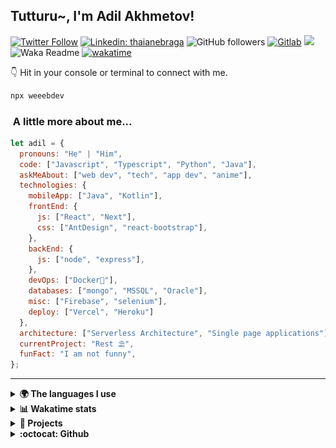<h2>Tutturu~<img src="img/tuturu.gif" width="45" alt="">, I'm Adil Akhmetov! <img src="img/miku-dance.gif" width="50" alt=""></h2>
<img align='right' src="img/miku.gif" width="230" alt="">
<a href="https://sdu.edu.kz/"><img src="img/sdu-ahegao.svg" align="right" width="100" alt=""></a>
</em></p>

[![Twitter Follow](https://img.shields.io/twitter/follow/weeebdev?label=Follow)](https://twitter.com/intent/follow?screen_name=weeebdev)
[![Linkedin: thaianebraga](https://img.shields.io/badge/-adildev-blue?style=flat-square&logo=Linkedin&logoColor=white&link=https://www.linkedin.com/in/adildev/)](https://www.linkedin.com/in/adildev/)
![GitHub followers](https://img.shields.io/github/followers/weeebdev?label=Follow&style=flat-square)
[![Gitlab](https://img.shields.io/badge/Gitlab-weeebdev-orange?style=flat-square&logo=gitlab)](https://gitlab.com/weeebdev)
![](https://visitor-badge.glitch.me/badge?page_id=weeebdev.weeebdev)
![Waka Readme](https://github.com/weeebdev/weeebdev/workflows/Waka%20Readme/badge.svg)
[![wakatime](https://wakatime.com/badge/user/1fb6390f-222e-4088-8de8-840ef1443858.svg)](https://wakatime.com/@1fb6390f-222e-4088-8de8-840ef1443858)
<!-- [![Leetcode badge](https://leetcode-badge.chyroc.cn/?name=user3449f)](https://leetcode.com/user3449f/) -->

👇 Hit in your console or terminal to connect with me.

```bash
npx weeebdev
```

### <img src="https://media.giphy.com/media/VgCDAzcKvsR6OM0uWg/giphy.gif" width="50" alt=""> A little more about me...

```javascript
let adil = {
  pronouns: "He" | "Him",
  code: ["Javascript", "Typescript", "Python", "Java"],
  askMeAbout: ["web dev", "tech", "app dev", "anime"],
  technologies: {
    mobileApp: ["Java", "Kotlin"],
    frontEnd: {
      js: ["React", "Next"],
      css: ["AntDesign", "react-bootstrap"],
    },
    backEnd: {
      js: ["node", "express"],
    },
    devOps: ["Docker🐳"],
    databases: ["mongo", "MSSQL", "Oracle"],
    misc: ["Firebase", "selenium"],
    deploy: ["Vercel", "Heroku"]
  },
  architecture: ["Serverless Architecture", "Single page applications"],
  currentProject: "Rest ⛱",
  funFact: "I am not funny",
};
```

---

<details>
  <summary><b>🌍 The languages I use</b></summary>
  <hr>
  
  
| ⏰ Past month | ⌛️ Past Year |
|---|---|
| <a href="https://wakatime.com/@adildev"><img src="https://wakatime.com/share/@adilDev/4ebe423a-b427-4031-b073-d221b9528df7.svg" height="300px"></a> | <a href="https://wakatime.com/@adildev"><img src="https://wakatime.com/share/@adilDev/1b4a30f1-9a7f-47fe-b8d2-0fc90f37fcd3.svg" height="300px"></a> |
</details>

<details>
<summary><b>📊 Wakatime stats</b><br></summary>
<div>
<hr/>

<!--START_SECTION:waka-->
![Code Time](http://img.shields.io/badge/Code%20Time-5%2C875%20hrs%2014%20mins-blue)

![Profile Views](http://img.shields.io/badge/Profile%20Views-6-blue)

![Lines of code](https://img.shields.io/badge/From%20Hello%20World%20I%27ve%20Written-48.7%20million%20lines%20of%20code-blue)

**🐱 My GitHub Data** 

> 📦 1.4 MB Used in GitHub's Storage 
 > 
> 🏆 205 Contributions in the Year 2025
 > 
> 💼 Opted to Hire
 > 
> 📜 71 Public Repositories 
 > 
> 🔑 22 Private Repositories 
 > 
**I'm an Early 🐤** 

```text
🌞 Morning                466 commits         █░░░░░░░░░░░░░░░░░░░░░░░░   05.24 % 
🌆 Daytime                4154 commits        ████████████░░░░░░░░░░░░░   46.68 % 
🌃 Evening                3518 commits        ██████████░░░░░░░░░░░░░░░   39.53 % 
🌙 Night                  761 commits         ██░░░░░░░░░░░░░░░░░░░░░░░   08.55 % 
```
📅 **I'm Most Productive on Tuesday** 

```text
Monday                   1068 commits        ███░░░░░░░░░░░░░░░░░░░░░░   12.00 % 
Tuesday                  2199 commits        ██████░░░░░░░░░░░░░░░░░░░   24.71 % 
Wednesday                1070 commits        ███░░░░░░░░░░░░░░░░░░░░░░   12.02 % 
Thursday                 1209 commits        ███░░░░░░░░░░░░░░░░░░░░░░   13.59 % 
Friday                   548 commits         ██░░░░░░░░░░░░░░░░░░░░░░░   06.16 % 
Saturday                 1016 commits        ███░░░░░░░░░░░░░░░░░░░░░░   11.42 % 
Sunday                   1789 commits        █████░░░░░░░░░░░░░░░░░░░░   20.10 % 
```


📊 **This Week I Spent My Time On** 

```text
🕑︎ Time Zone: Asia/Almaty

💬 Programming Languages: 
Other                    10 hrs 44 mins      ████████████████████░░░░░   81.29 % 
JSON                     1 hr 16 mins        ██░░░░░░░░░░░░░░░░░░░░░░░   09.62 % 
TypeScript               55 mins             ██░░░░░░░░░░░░░░░░░░░░░░░   07.06 % 
SQL                      15 mins             ░░░░░░░░░░░░░░░░░░░░░░░░░   01.98 % 
TOML                     0 secs              ░░░░░░░░░░░░░░░░░░░░░░░░░   00.05 % 

🔥 Editors: 
Chrome                   10 hrs 30 mins      ████████████████████░░░░░   79.45 % 
fish                     1 hr 26 mins        ███░░░░░░░░░░░░░░░░░░░░░░   10.92 % 
VS Code                  1 hr 14 mins        ██░░░░░░░░░░░░░░░░░░░░░░░   09.38 % 
Notes                    1 min               ░░░░░░░░░░░░░░░░░░░░░░░░░   00.20 % 
Neovim                   0 secs              ░░░░░░░░░░░░░░░░░░░░░░░░░   00.05 % 

🐱‍💻 Projects: 
go2rtc                   4 hrs 9 mins        ████████░░░░░░░░░░░░░░░░░   31.41 % 
KVGA_AI                  3 hrs 20 mins       ██████░░░░░░░░░░░░░░░░░░░   25.27 % 
ayuGram-arm64-v8a-20240722 hrs 53 mins       █████░░░░░░░░░░░░░░░░░░░░   21.89 % 
Terminal                 1 hr 29 mins        ███░░░░░░░░░░░░░░░░░░░░░░   11.29 % 
icsee-ptz                47 mins             ██░░░░░░░░░░░░░░░░░░░░░░░   06.04 % 

💻 Operating System: 
Mac                      13 hrs 13 mins      █████████████████████████   100.00 % 
```

**I Mostly Code in TypeScript** 

```text
TypeScript               16 repos            ████░░░░░░░░░░░░░░░░░░░░░   14.29 % 
Python                   13 repos            ███░░░░░░░░░░░░░░░░░░░░░░   11.61 % 
HTML                     10 repos            ██░░░░░░░░░░░░░░░░░░░░░░░   08.93 % 
Nix                      2 repos             ░░░░░░░░░░░░░░░░░░░░░░░░░   01.79 % 
Smali                    1 repo              ░░░░░░░░░░░░░░░░░░░░░░░░░   00.89 % 
```



**Timeline**

![Lines of Code chart](https://raw.githubusercontent.com/weeebdev/weeebdev/master/assets/bar_graph.png)


 Last Updated on 08/06/2025 02:07:41 UTC
<!--END_SECTION:waka-->
</div>
</details>

<details>
<summary><b>🧾 Projects</b></summary>
<hr>

|Project|Status|
|---|---|
|[![ReadMe Card](https://github-readme-stats.vercel.app/api/pin/?username=weeebdev&repo=waifu.pics&theme=dracula)](https://github.com/weeebdev/waifu.pics)|[![time tracker](https://wakatime.com/badge/github/weeebdev/waifu.pics.svg)](https://wakatime.com/badge/github/weeebdev/waifu.pics)|
|[![ReadMe Card](https://github-readme-stats.vercel.app/api/pin/?username=mentor-ship&repo=mentorship&theme=dracula)](https://github.com/Mentor-ship/Mentorship)|[![time tracker](https://wakatime.com/badge/github/Mentor-ship/Mentorship.svg)](https://wakatime.com/badge/github/Mentor-ship/Mentorship)|
|[![ReadMe Card](https://github-readme-stats.vercel.app/api/pin/?username=masters-and-Abu&repo=tolqyn&theme=dracula)](https://github.com/Masters-and-Abu/Tolqyn)|[![time tracker](https://wakatime.com/badge/github/Masters-and-Abu/Tolqyn.svg)](https://wakatime.com/badge/github/Masters-and-Abu/Tolqyn)|
|[![ReadMe Card](https://github-readme-stats.vercel.app/api/pin/?username=dracula&repo=unigram&theme=dracula)](https://github.com/dracula/unigram)||

</details>

<details>
  <summary><b>:octocat: Github</b></summary>
  <hr>
  <a href="https://sourcekarma.vercel.app/weeebdev"><img src="https://sourcekarma-og.vercel.app/api/weeebdev/github" alt="" align="left"/></a>
  <img src="https://github-readme-stats.vercel.app/api?username=weeebdev&show_icons=true&theme=dracula&hide_title=true&hide_rank=true&count_private=true" align="right"/>
</details>
<div align="center">
  <kbd>
    <img src="https://waifu.now.sh/sfw/hug" alt="">
  </kbd>
</div>
